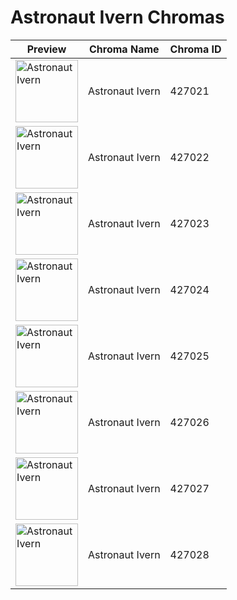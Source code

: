# Astronaut Ivern Chromas

| Preview | Chroma Name | Chroma ID |
|---|---|---|
| <img src='https://raw.communitydragon.org/latest/plugins/rcp-be-lol-game-data/global/default/v1/champion-chroma-images/427/427021.png' alt='Astronaut Ivern' width='100'> | Astronaut Ivern | 427021 |
| <img src='https://raw.communitydragon.org/latest/plugins/rcp-be-lol-game-data/global/default/v1/champion-chroma-images/427/427022.png' alt='Astronaut Ivern' width='100'> | Astronaut Ivern | 427022 |
| <img src='https://raw.communitydragon.org/latest/plugins/rcp-be-lol-game-data/global/default/v1/champion-chroma-images/427/427023.png' alt='Astronaut Ivern' width='100'> | Astronaut Ivern | 427023 |
| <img src='https://raw.communitydragon.org/latest/plugins/rcp-be-lol-game-data/global/default/v1/champion-chroma-images/427/427024.png' alt='Astronaut Ivern' width='100'> | Astronaut Ivern | 427024 |
| <img src='https://raw.communitydragon.org/latest/plugins/rcp-be-lol-game-data/global/default/v1/champion-chroma-images/427/427025.png' alt='Astronaut Ivern' width='100'> | Astronaut Ivern | 427025 |
| <img src='https://raw.communitydragon.org/latest/plugins/rcp-be-lol-game-data/global/default/v1/champion-chroma-images/427/427026.png' alt='Astronaut Ivern' width='100'> | Astronaut Ivern | 427026 |
| <img src='https://raw.communitydragon.org/latest/plugins/rcp-be-lol-game-data/global/default/v1/champion-chroma-images/427/427027.png' alt='Astronaut Ivern' width='100'> | Astronaut Ivern | 427027 |
| <img src='https://raw.communitydragon.org/latest/plugins/rcp-be-lol-game-data/global/default/v1/champion-chroma-images/427/427028.png' alt='Astronaut Ivern' width='100'> | Astronaut Ivern | 427028 |
